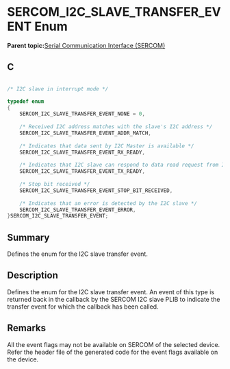 # SERCOM\_I2C\_SLAVE\_TRANSFER\_EVENT Enum

**Parent topic:**[Serial Communication Interface \(SERCOM\)](GUID-76AE7205-E3EF-4EE6-AC28-5153E3565982.md)

## C

```c

/* I2C slave in interrupt mode */

typedef enum
{
    SERCOM_I2C_SLAVE_TRANSFER_EVENT_NONE = 0,
    
    /* Received I2C address matches with the slave's I2C address */
    SERCOM_I2C_SLAVE_TRANSFER_EVENT_ADDR_MATCH,
    
    /* Indicates that data sent by I2C Master is available */
    SERCOM_I2C_SLAVE_TRANSFER_EVENT_RX_READY,
    
    /* Indicates that I2C slave can respond to data read request from I2C Master */
    SERCOM_I2C_SLAVE_TRANSFER_EVENT_TX_READY,
    
    /* Stop bit received */
    SERCOM_I2C_SLAVE_TRANSFER_EVENT_STOP_BIT_RECEIVED,
    
    /* Indicates that an error is detected by the I2C slave */
    SERCOM_I2C_SLAVE_TRANSFER_EVENT_ERROR,
}SERCOM_I2C_SLAVE_TRANSFER_EVENT;

```

## Summary

Defines the enum for the I2C slave transfer event.

## Description

Defines the enum for the I2C slave transfer event. An event of this type is returned back in the callback by the SERCOM I2C slave PLIB to indicate the transfer event for which the callback has been called.

## Remarks

All the event flags may not be available on SERCOM of the selected device. Refer the header file of the generated code for the event flags available on the device.

